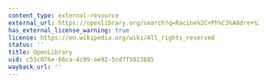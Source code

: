 ```yaml
---
content_type: external-resource
external_url: https://openlibrary.org/search?q=Racine%2C+Ph%C3%A8dre+%281677%29&mode=everything&language=fre
has_external_license_warning: true
license: https://en.wikipedia.org/wiki/All_rights_reserved
status: ''
title: OpenLibrary
uid: c55c076e-66ca-4c09-ae92-5cd7f5823b85
wayback_url: ''
---
```

